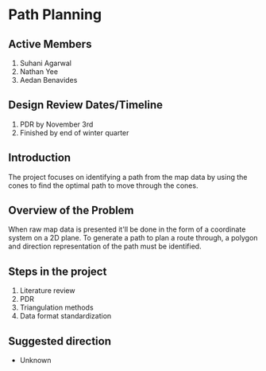 # Path Planning

## Active Members
1. Suhani Agarwal
1. Nathan Yee
1. Aedan Benavides

## Design Review Dates/Timeline
1. PDR by November 3rd
1. Finished by end of winter quarter

## Introduction
The project focuses on identifying a path from the map data by
using the cones to find the optimal path to move through the cones.

## Overview of the Problem
When raw map data is presented it'll be done in the form of a
coordinate system on a 2D plane. To generate a path to plan a route
through, a polygon and direction representation of the path must be identified.

## Steps in the project
1. Literature review
1. PDR
1. Triangulation methods
1. Data format standardization

## Suggested direction
- Unknown
